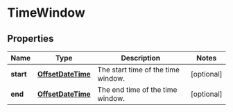 
# TimeWindow

## Properties
Name | Type | Description | Notes
------------ | ------------- | ------------- | -------------
**start** | [**OffsetDateTime**](OffsetDateTime.md) | The start time of the time window. |  [optional]
**end** | [**OffsetDateTime**](OffsetDateTime.md) | The end time of the time window. |  [optional]



